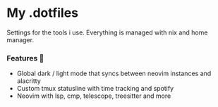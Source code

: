 # My .dotfiles

Settings for the tools i use. Everything is managed with nix and home manager.

### Features 🤩

- Global dark / light mode that syncs between neovim instances and alacritty
- Custom tmux statusline with time tracking and spotify
- Neovim with lsp, cmp, telescope, treesitter and more
